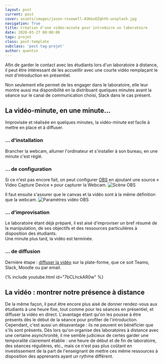 ```yaml
---
layout: post
current: post
cover: assets/images/jason-rosewell-ASKeuOZqhYU-unsplash.jpg
navigation: True
title: Création d'une vidéo-minute pour introduire un laboratoire
date: 2020-03-27 08:00:00
tags: projet
class: post-template
subclass: 'post tag-projet'
author: quentin
---
```


Afin de garder le contact avec les étudiants lors d'un laboratoire à distance, il peut être intéressant de les accueillir avec une courte vidéo remplaçant le mot d'introduction en présentiel.

Non seulement elle permet de les engager dans le laboratoire, elle leur montre aussi ma disponibilité en la distribuant quelques minutes avant la séance sur le canal de communication choisi, Slack dans le cas présent.

## La vidéo-minute, en une minute...
Improvisée et réalisée en quelques minutes, la vidéo-minute est facile à mettre en place et à diffuser.

### ... d'installation
Brancher la webcam, allumer l'ordinateur et s'installer à son bureau, en une minute c'est réglé.

### ... de configuration
Si ce n'est pas encore fait, on peut configurer [OBS](https://obsproject.com/) en ajoutant une source « Video Capture Device » pour capturer la Webcam.
![Scène OBS](assets/images/video-minute/obs-scene.png)

Il faut ensuite s'assurer que le canvas et la vidéo sont à la même définition que la webcam.
![Paramètres vidéo OBS](assets/images/video-minute/obs-settings.png)

### ... d'improvisation
Le laboratoire étant déjà préparé, il est aisé d'improviser un bref résumé de la manipulation, de ses objectifs et des ressources particulières à disposition des étudiants.  
Une minute plus tard, la vidéo est terminée.

### ... de diffusion
Dernière étape : [diffuser la vidéo](https://www.youtube.com/watch?v=7bCLhckAR0w&list=PLOQHyfCR7VoA05r6ljZtoU3LKU5DNoeds&index=2) sur la plate-forme, que ce soit Teams, Slack, Moodle ou par email.

{% include youtube.html id="7bCLhckAR0w" %}

## La vidéo : montrer notre présence à distance
De la même façon, il peut être encore plus aisé de donner rendez-vous aux étudiants à une heure fixe, tout comme pour les séances en présentiel, et diffuser la vidéo en direct.
L'avantage étant qu'on les pousse à être présents dès le début de la séance pour profiter de l'introduction.  
Cependant, c'est aussi un désavantage : ils ne peuvent en bénéficier que s'ils sont présents.
Dès lors qu'on organise des laboratoires à distance avec une certaine asynchronité, il me semble judicieux de certes garder une temporalité clairement établie : une heure de début et de fin de laboratoire, des séances régulières, etc., mais ce n'est pas plus coûtant en investissement de la part de l'enseignant de mettre ces même ressources à disposition des apprenants ayant un rythme différent.

